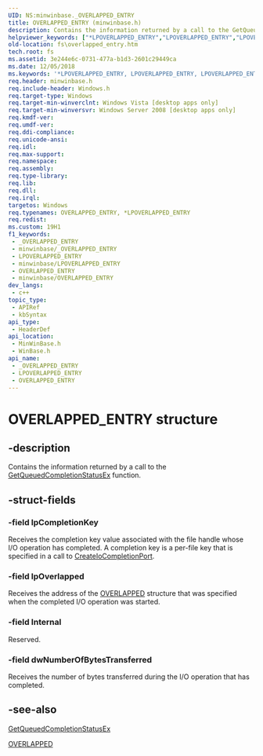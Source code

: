 ```yaml
---
UID: NS:minwinbase._OVERLAPPED_ENTRY
title: OVERLAPPED_ENTRY (minwinbase.h)
description: Contains the information returned by a call to the GetQueuedCompletionStatusEx function.
helpviewer_keywords: ["*LPOVERLAPPED_ENTRY","LPOVERLAPPED_ENTRY","LPOVERLAPPED_ENTRY structure pointer [Files]","OVERLAPPED_ENTRY","OVERLAPPED_ENTRY structure [Files]","fs.overlapped_entry","minwinbase/LPOVERLAPPED_ENTRY","minwinbase/OVERLAPPED_ENTRY","winbase/LPOVERLAPPED_ENTRY","winbase/OVERLAPPED_ENTRY"]
old-location: fs\overlapped_entry.htm
tech.root: fs
ms.assetid: 3e244e6c-0731-477a-b1d3-2601c29449ca
ms.date: 12/05/2018
ms.keywords: '*LPOVERLAPPED_ENTRY, LPOVERLAPPED_ENTRY, LPOVERLAPPED_ENTRY structure pointer [Files], OVERLAPPED_ENTRY, OVERLAPPED_ENTRY structure [Files], fs.overlapped_entry, minwinbase/LPOVERLAPPED_ENTRY, minwinbase/OVERLAPPED_ENTRY, winbase/LPOVERLAPPED_ENTRY, winbase/OVERLAPPED_ENTRY'
req.header: minwinbase.h
req.include-header: Windows.h
req.target-type: Windows
req.target-min-winverclnt: Windows Vista [desktop apps only]
req.target-min-winversvr: Windows Server 2008 [desktop apps only]
req.kmdf-ver: 
req.umdf-ver: 
req.ddi-compliance: 
req.unicode-ansi: 
req.idl: 
req.max-support: 
req.namespace: 
req.assembly: 
req.type-library: 
req.lib: 
req.dll: 
req.irql: 
targetos: Windows
req.typenames: OVERLAPPED_ENTRY, *LPOVERLAPPED_ENTRY
req.redist: 
ms.custom: 19H1
f1_keywords:
 - _OVERLAPPED_ENTRY
 - minwinbase/_OVERLAPPED_ENTRY
 - LPOVERLAPPED_ENTRY
 - minwinbase/LPOVERLAPPED_ENTRY
 - OVERLAPPED_ENTRY
 - minwinbase/OVERLAPPED_ENTRY
dev_langs:
 - c++
topic_type:
 - APIRef
 - kbSyntax
api_type:
 - HeaderDef
api_location:
 - MinWinBase.h
 - WinBase.h
api_name:
 - _OVERLAPPED_ENTRY
 - LPOVERLAPPED_ENTRY
 - OVERLAPPED_ENTRY
---
```


# OVERLAPPED_ENTRY structure


## -description

Contains the information returned by a call to the 
    <a href="/windows/desktop/FileIO/getqueuedcompletionstatusex-func">GetQueuedCompletionStatusEx</a> 
    function.

## -struct-fields

### -field lpCompletionKey

Receives the completion key value associated with the file handle whose I/O operation has completed. A 
      completion key is a per-file key that is specified in a call to 
      <a href="/windows/desktop/FileIO/createiocompletionport">CreateIoCompletionPort</a>.

### -field lpOverlapped

Receives the address of the <a href="/windows/desktop/api/minwinbase/ns-minwinbase-overlapped">OVERLAPPED</a> structure 
      that was specified when the completed I/O operation was started.

### -field Internal

Reserved.

### -field dwNumberOfBytesTransferred

Receives the number of bytes transferred during the I/O operation that has completed.

## -see-also

<a href="/windows/desktop/FileIO/getqueuedcompletionstatusex-func">GetQueuedCompletionStatusEx</a>



<a href="/windows/desktop/api/minwinbase/ns-minwinbase-overlapped">OVERLAPPED</a>

